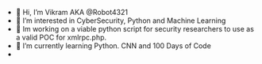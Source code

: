 - 👋 Hi, I’m Vikram AKA @Robot4321
- 👀 I’m interested in CyberSecurity, Python and Machine Learning
- 👀 Im working on a viable python script for security researchers to use as a valid POC for xmlrpc.php.
- 🌱 I’m currently learning Python. CNN and 100 Days of Code
-  

<!---
Robot4321/Robot4321 is a ✨ special ✨ repository because its `README.md` (this file) appears on your GitHub profile.
You can click the Preview link to take a look at your changes.
--->
